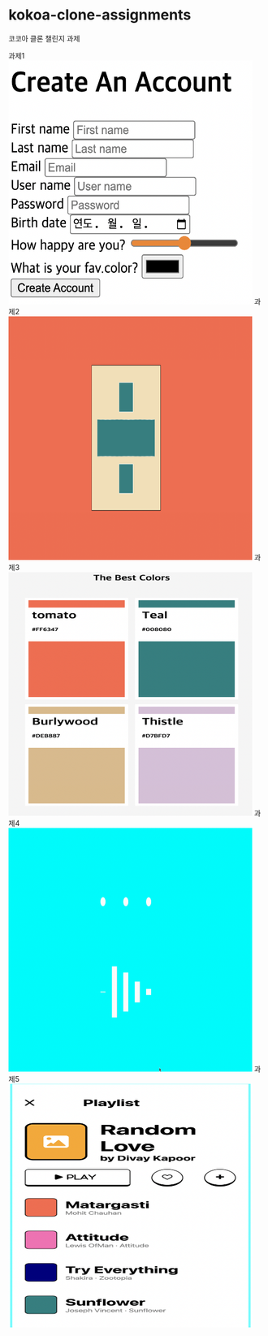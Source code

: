 # kokoa-clone-assignments

코코아 클론 챌린지 과제

과제1<br>
<img src="screenshots/assignment1.png" width="480px" height="480px">
과제2<br>
<img src="screenshots/assignment2.png" width="480px" height="480px">
과제3<br>
<img src="screenshots/assignment3.png" width="480px" height="480px">
과제4<br>
<img src="screenshots/assignment4.gif" width="480px" height="480px">
과제5<br>
<img src="screenshots/assignment5.png" width="480px" height="480px">
